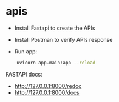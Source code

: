 # apis

- Install Fastapi to create the APIs


- Install Postman to verify APIs response

- Run app: 
```bash
    uvicorn app.main:app --reload
```

FASTAPI docs:
- http://127.0.0.1:8000/redoc
- http://127.0.0.1:8000/docs